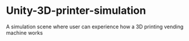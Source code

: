 # Unity-3D-printer-simulation
A simulation scene where user can experience how a 3D printing vending machine works
